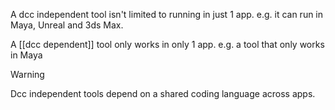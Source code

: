 A dcc independent tool isn't limited to running in just 1 app.  e.g. it can run in Maya, Unreal and 3ds Max.

A [[dcc dependent]] tool only works in only 1 app. e.g. a tool that only works in Maya


> [!WARNING] 
> Dcc independent tools depend on a shared coding language across apps.